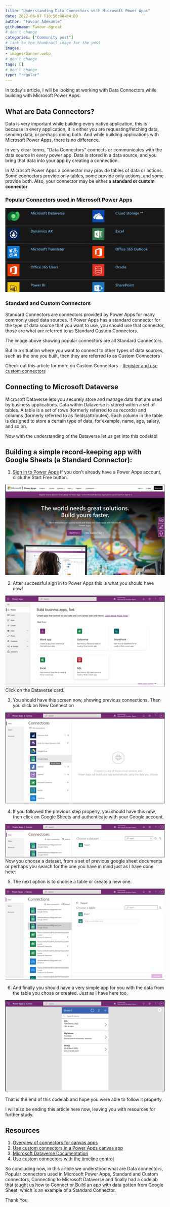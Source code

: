 ```yaml
---
title: "Understanding Data Connectors with Microsoft Power Apps"
date: 2022-06-07 T10:56:00-04:00
author: "Favour Adekunle"
githubname: Favour-dgreat
# don't change
categories: ["Community post"]
# link to the thumbnail image for the post
images:
- images/banner.webp
# don't change
tags: []
# don't change
type: "regular"
---
```


In today's article, I will be looking at working with Data Connectors while building with Microsoft Power Apps. 

## What are Data Connectors?

Data is very important while building every native application, this is because in every application, it is either you are requesting/fetching data, sending data, or perhaps doing both. And while building applications with Microsoft Power Apps, there is no difference. 

In very clear terms, "Data Connectors" connects or communicates with the data source in every power app. Data is stored in a data source, and you bring that data into your app by creating a connection.

In Microsoft Power Apps a connector may provide tables of data or actions. Some connectors provide only tables, some provide only actions, and some provide both. Also, your connector may be either a **standard or custom connector**.


### Popular Connectors used in Microsoft Power Apps


![Popular Connectors used in Microsoft Power Apps](images/banner.webp)


### Standard and Custom Connectors

Standard Connectors are connectors provided by Power Apps for many commonly used data sources. If Power Apps has a standard connector for the type of data source that you want to use, you should use that connector, those are what are referred to as Standard Custom Connectors.

The image above showing popular connectors are all Standard Connectors. 

But in a situation where you want to connect to other types of data sources, such as the one you built, then they are referred to as Custom Connectors 

Check out this article for more on  Custom Connectors - [Register and use custom connectors](https://docs.microsoft.com/powerapps/maker/canvas-apps/register-custom-api)


## Connecting to Microsoft Dataverse

Microsoft Dataverse lets you securely store and manage data that are used by business applications. 
Data within Dataverse is stored within a set of tables. A table is a set of rows (formerly referred to as records) and columns (formerly referred to as fields/attributes). Each column in the table is designed to store a certain type of data, for example, name, age, salary, and so on.

Now with the understanding of the Dataverse let us get into this codelab!

## Building a simple record-keeping app with Google Sheets (a Standard Connector):

1. [Sign in to Power Apps](https://powerapps.microsoft.com) If you don't already have a Power Apps account, click the Start Free button. 

![Power Apps HomePage Screenshot](images/image1.png)

2. After successful sign in to Power Apps this is what you should have now! 

![Power Apps Screen after successful sign-in](images/image2.png) 
Click on the Dataverse card. 

3. You should have this screen now, showing previous connections. Then you click on New Connection

![PowerApps Connection screen](images/image3.png)

4. If you followed the previous step properly, you should have this now, then click on Google Sheets and authenticate with your Google account. 

![google sheet connection power pages screenshot](images/image4.png)
Now you choose a dataset, from a set of previous google sheet documents or perhaps you search for the one you have in mind just as I have done here. 

5. The next option is to choose a table or create a new one. 

![Power Pages Connection sheet](images/image5.png)

6. And finally you should have a very simple app for you with the data from the table you chose or created. Just as I have here too. 

![App screen](images/image6.png)

That is the end of this codelab and hope you were able to follow it properly. 

I will also be ending this article here now, leaving you with resources for further study. 

## Resources

1. [Overview of connectors for canvas apps](https://docs.microsoft.com/powerapps/maker/canvas-apps/connections-list)
2. [Use custom connectors in a Power Apps canvas app](https://docs.microsoft.com/learn/modules/use-custom-connectors-in-powerapps-canvas-app/)
3. [Microsoft Dataverse Documentation](https://docs.microsoft.com/powerapps/maker/data-platform/)
4. [Use custom connectors with the timeline control](https://docs.microsoft.com/powerapps/maker/model-driven-apps/custom-connectors-timeline-control)

So concluding now, in this article we understood what are Data connectors, Popular connectors used in Microsoft Power Apps, Standard and Custom connectors, Connecting to Microsoft Dataverse and finally had a codelab that taught us how to Connect or Build an app with data gotten from Google Sheet, which is an example of a Standard Connector. 

Thank You. 
